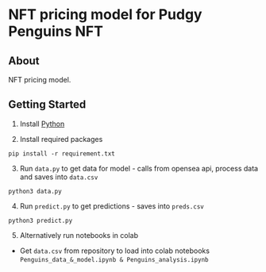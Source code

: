# NFT pricing model for Pudgy Penguins NFT

## About
NFT pricing model.

## Getting Started
1. Install [Python](https://www.python.org/downloads/)

2. Install required packages
```
pip install -r requirement.txt
```
3. Run `data.py` to get data for model - calls from opensea api, process data and saves into `data.csv`
```
python3 data.py
```

4. Run `predict.py` to get predictions - saves into `preds.csv`
```
python3 predict.py 
```

5. Alternatively run notebooks in colab 
 - Get `data.csv` from repository to load into colab notebooks
```Penguins_data_&_model.ipynb & Penguins_analysis.ipynb```

